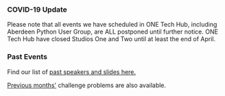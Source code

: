 ### COVID-19 Update

Please note that all events we have scheduled in ONE Tech Hub, including Aberdeen Python User Group, are ALL postponed until further notice. ONE Tech Hub have closed Studios One and Two until at least the end of April.

### Past Events

Find our list of [past speakers and slides here.](https://github.com/PythonAberdeen/user_group/wiki/Speakers)

[Previous months'](/previous) challenge problems are also available.
